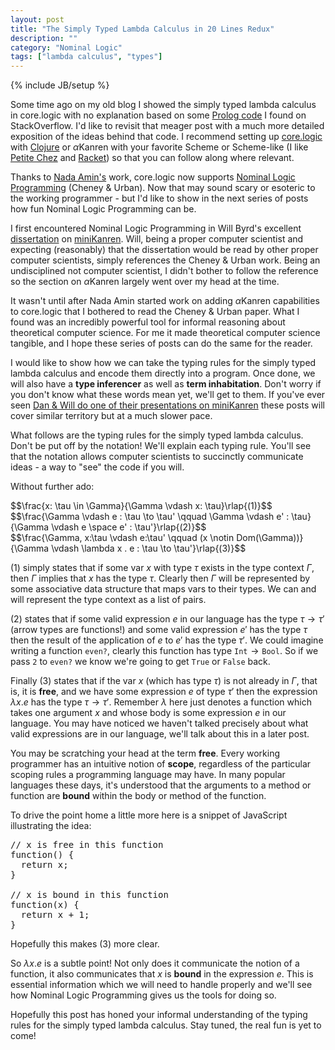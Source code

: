 ```yaml
---
layout: post
title: "The Simply Typed Lambda Calculus in 20 Lines Redux"
description: ""
category: "Nominal Logic"
tags: ["lambda calculus", "types"]
---
```

{% include JB/setup %}

Some time ago on my old blog I showed the simply typed lambda calculus
in core.logic with no explanation based on some
[Prolog code](http://stackoverflow.com/questions/3702855/typing-the-y-combinator)
I found on StackOverflow. I'd like to revisit that meager post with a
much more detailed exposition of the ideas behind that code. I
recommend setting up [core.logic]() with [Clojure](http://clojure.org)
or $\alpha$Kanren with your favorite Scheme or Scheme-like (I like
[Petite Chez](http://scheme.com) and [Racket](http://racket-lang.org))
so that you can follow along where relevant.

Thanks to [Nada Amin's](http://github.com/namin) work, core.logic now
supports [Nominal Logic Programming](http://arxiv.org/abs/cs/0609062)
(Cheney & Urban). Now that may sound scary or esoteric to the working
programmer - but I'd like to show in the next series of posts how fun
Nominal Logic Programming can be.

I first encountered Nominal Logic Programming in Will Byrd's
excellent
[dissertation](https://scholarworks.iu.edu/dspace/bitstream/handle/2022/8777/Byrd_indiana_0093A_10344.pdf)
on [miniKanren](http://minikanren.org). Will, being a proper computer
scientist and expecting (reasonably) that the dissertation would be read by
other proper computer scientists, simply references the Cheney &
Urban work. Being an undisciplined not computer scientist, I didn't
bother to follow the reference so the section
on $\alpha$Kanren largely went over my head at the time.

It wasn't until after Nada Amin started work on adding $\alpha$Kanren
capabilities to core.logic that I bothered to read the Cheney & Urban
paper. What I found was an incredibly powerful tool for informal
reasoning about theoretical computer science. For me it made
theoretical computer science tangible, and I hope these series of posts
can do the same for the reader.

I would like to show how we can take the typing rules for the simply
typed lambda calculus and encode them directly into a program. Once
done, we will also have a **type inferencer** as well as **term
inhabitation**. Don't worry if you don't know what these words mean
yet, we'll get to them. If you've ever seen
[Dan & Will do one of their presentations on miniKanren](http://www.infoq.com/presentations/miniKanren)
these posts will cover similar territory but at a much slower pace.

What follows are the typing rules for the simply typed lambda
calculus. Don't be put off by the notation! We'll explain each typing
rule. You'll see that the notation allows computer scientists to
succinctly communicate ideas - a way to "see" the code if you will.

Without further ado:

<div>
$$\frac{x: \tau \in \Gamma}{\Gamma \vdash x: \tau}\rlap{(1)}$$
</div>

<div>
$$\frac{\Gamma \vdash e : \tau \to \tau' \qquad \Gamma \vdash e' :
\tau}{\Gamma \vdash e \space e' : \tau'}\rlap{(2)}$$
</div>

<div>
$$\frac{\Gamma, x:\tau \vdash e:\tau' \qquad (x \notin
Dom(\Gamma))}{\Gamma \vdash \lambda x . e : \tau \to \tau'}\rlap{(3)}$$
</div>

$(1)$ simply states that if some var $x$ with type $\tau$ exists in the
type context $\Gamma$, then $\Gamma$ implies that $x$ has the type
$\tau$. Clearly then $\Gamma$ will be represented by some associative
data structure that maps vars to their types. We can and will
represent the type context as a list of pairs.

$(2)$ states that if some valid expression $e$ in our language has the
type $\tau \to \tau'$ (arrow types are functions!) and some valid
expression $e'$ has the type $\tau$ then the result of the application
of $e$ to $e'$ has the type $\tau'$. We could imagine writing a
function $\mathtt{even?}$, clearly this function has type
$\mathtt{Int} \to \mathtt{Bool}$. So if we pass $\mathtt{2}$ to
$\mathtt{even?}$ we know we're going to get $\mathtt{True}$ or
$\mathtt{False}$ back.

Finally $(3)$ states that if the var $x$ (which has type $\tau$) is
not already in $\Gamma$, that is, it is **free**, and we have some
expression $e$ of type $\tau'$ then the expression $\lambda x . e$ has
the type $\tau \to \tau'$. Remember $\lambda$ here just denotes a
function which takes one argument $x$ and whose body is some
expression $e$ in our language. You may have noticed we haven't
talked precisely about what valid expressions are in our language,
we'll talk about this in a later post.

You may be scratching your head at the term **free**. Every working
programmer has an intuitive notion of **scope**, regardless of the particular
scoping rules a programming language may have. In many popular
languages these days, it's understood that the arguments to a method
or function are **bound** within the body or method of the
function.

To drive the point home a little more here is a snippet of JavaScript
illustrating the idea:

<pre>
// x is free in this function
function() {
  return x;
}
 
// x is bound in this function
function(x) {
  return x + 1;
}
</pre>

Hopefully this makes $(3)$ more clear.

So $\lambda x . e$ is a subtle point! Not only does it communicate the
notion of a function, it also communicates that $x$ is **bound** in the
expression $e$. This is essential information which we will need to
handle properly and we'll see how Nominal Logic Programming gives us
the tools for doing so.

Hopefully this post has honed your informal understanding of the
typing rules for the simply typed lambda calculus. Stay tuned, the
real fun is yet to come!
